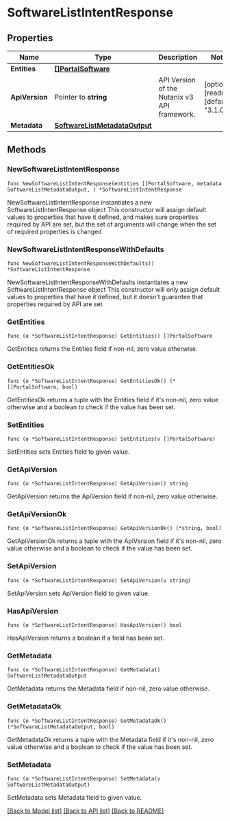 # SoftwareListIntentResponse

## Properties

Name | Type | Description | Notes
------------ | ------------- | ------------- | -------------
**Entities** | [**[]PortalSoftware**](PortalSoftware.md) |  | 
**ApiVersion** | Pointer to **string** | API Version of the Nutanix v3 API framework. | [optional] [readonly] [default to "3.1.0"]
**Metadata** | [**SoftwareListMetadataOutput**](SoftwareListMetadataOutput.md) |  | 

## Methods

### NewSoftwareListIntentResponse

`func NewSoftwareListIntentResponse(entities []PortalSoftware, metadata SoftwareListMetadataOutput, ) *SoftwareListIntentResponse`

NewSoftwareListIntentResponse instantiates a new SoftwareListIntentResponse object
This constructor will assign default values to properties that have it defined,
and makes sure properties required by API are set, but the set of arguments
will change when the set of required properties is changed

### NewSoftwareListIntentResponseWithDefaults

`func NewSoftwareListIntentResponseWithDefaults() *SoftwareListIntentResponse`

NewSoftwareListIntentResponseWithDefaults instantiates a new SoftwareListIntentResponse object
This constructor will only assign default values to properties that have it defined,
but it doesn't guarantee that properties required by API are set

### GetEntities

`func (o *SoftwareListIntentResponse) GetEntities() []PortalSoftware`

GetEntities returns the Entities field if non-nil, zero value otherwise.

### GetEntitiesOk

`func (o *SoftwareListIntentResponse) GetEntitiesOk() (*[]PortalSoftware, bool)`

GetEntitiesOk returns a tuple with the Entities field if it's non-nil, zero value otherwise
and a boolean to check if the value has been set.

### SetEntities

`func (o *SoftwareListIntentResponse) SetEntities(v []PortalSoftware)`

SetEntities sets Entities field to given value.


### GetApiVersion

`func (o *SoftwareListIntentResponse) GetApiVersion() string`

GetApiVersion returns the ApiVersion field if non-nil, zero value otherwise.

### GetApiVersionOk

`func (o *SoftwareListIntentResponse) GetApiVersionOk() (*string, bool)`

GetApiVersionOk returns a tuple with the ApiVersion field if it's non-nil, zero value otherwise
and a boolean to check if the value has been set.

### SetApiVersion

`func (o *SoftwareListIntentResponse) SetApiVersion(v string)`

SetApiVersion sets ApiVersion field to given value.

### HasApiVersion

`func (o *SoftwareListIntentResponse) HasApiVersion() bool`

HasApiVersion returns a boolean if a field has been set.

### GetMetadata

`func (o *SoftwareListIntentResponse) GetMetadata() SoftwareListMetadataOutput`

GetMetadata returns the Metadata field if non-nil, zero value otherwise.

### GetMetadataOk

`func (o *SoftwareListIntentResponse) GetMetadataOk() (*SoftwareListMetadataOutput, bool)`

GetMetadataOk returns a tuple with the Metadata field if it's non-nil, zero value otherwise
and a boolean to check if the value has been set.

### SetMetadata

`func (o *SoftwareListIntentResponse) SetMetadata(v SoftwareListMetadataOutput)`

SetMetadata sets Metadata field to given value.



[[Back to Model list]](../README.md#documentation-for-models) [[Back to API list]](../README.md#documentation-for-api-endpoints) [[Back to README]](../README.md)


